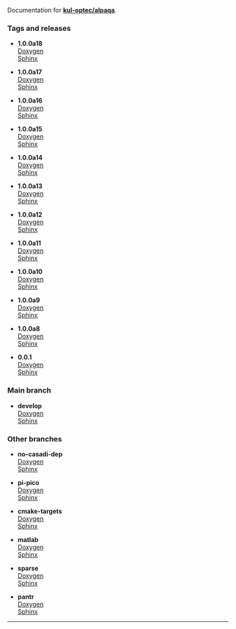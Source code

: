 Documentation for [**kul-optec/alpaqa**](https://github.com/kul-optec/alpaqa).

### Tags and releases

- **1.0.0a18**  
  [Doxygen](1.0.0a18/Doxygen/)  
  [Sphinx](1.0.0a18/Sphinx/)  

- **1.0.0a17**  
  [Doxygen](1.0.0a17/Doxygen/)  
  [Sphinx](1.0.0a17/Sphinx/)  

- **1.0.0a16**  
  [Doxygen](1.0.0a16/Doxygen/)  
  [Sphinx](1.0.0a16/Sphinx/)  

- **1.0.0a15**  
  [Doxygen](1.0.0a15/Doxygen/)  
  [Sphinx](1.0.0a15/Sphinx/)  

- **1.0.0a14**  
  [Doxygen](1.0.0a14/Doxygen/)  
  [Sphinx](1.0.0a14/Sphinx/)  

- **1.0.0a13**  
  [Doxygen](1.0.0a13/Doxygen/)  
  [Sphinx](1.0.0a13/Sphinx/)  

- **1.0.0a12**  
  [Doxygen](1.0.0a12/Doxygen/)  
  [Sphinx](1.0.0a12/Sphinx/)  

- **1.0.0a11**  
  [Doxygen](1.0.0a11/Doxygen/)  
  [Sphinx](1.0.0a11/Sphinx/)  

- **1.0.0a10**  
  [Doxygen](1.0.0a10/Doxygen/)  
  [Sphinx](1.0.0a10/Sphinx/)  

- **1.0.0a9**  
  [Doxygen](1.0.0a9/Doxygen/)  
  [Sphinx](1.0.0a9/Sphinx/)  

- **1.0.0a8**  
  [Doxygen](1.0.0a8/Doxygen/)  
  [Sphinx](1.0.0a8/Sphinx/)  

- **0.0.1**  
  [Doxygen](0.0.1/Doxygen/)  
  [Sphinx](0.0.1/Sphinx/)  


### Main branch

- **develop**  
  [Doxygen](Doxygen/)  
  [Sphinx](Sphinx/)  


### Other branches

- **no-casadi-dep**  
  [Doxygen](no-casadi-dep/Doxygen/)  
  [Sphinx](no-casadi-dep/Sphinx/)  

- **pi-pico**  
  [Doxygen](pi-pico/Doxygen/)  
  [Sphinx](pi-pico/Sphinx/)  

- **cmake-targets**  
  [Doxygen](cmake-targets/Doxygen/)  
  [Sphinx](cmake-targets/Sphinx/)  

- **matlab**  
  [Doxygen](matlab/Doxygen/)  
  [Sphinx](matlab/Sphinx/)  

- **sparse**  
  [Doxygen](sparse/Doxygen/)  
  [Sphinx](sparse/Sphinx/)  

- **pantr**  
  [Doxygen](pantr/Doxygen/)  
  [Sphinx](pantr/Sphinx/)  


***


